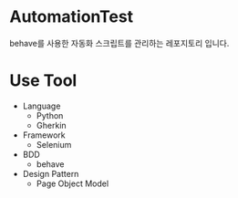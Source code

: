# AutomationTest
behave를 사용한 자동화 스크립트를 관리하는 레포지토리 입니다.

# Use Tool
- Language
  - Python
  - Gherkin
- Framework
  - Selenium
- BDD
  - behave
- Design Pattern
  - Page Object Model
